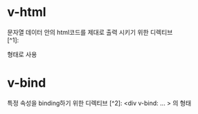 # v-html  
문자열 데이터 안의 html코드를 제대로 출력 시키기 위한 디렉티브  
    [^1]: <div v-html = "msg"></div>  형태로 사용
# v-bind  
특정 속성을 binding하기 위한 디렉티브
    [^2]: <div v-bind: ... > 의 형태
